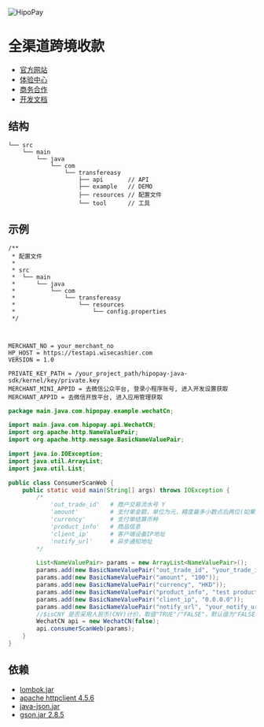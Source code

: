 
![HipoPay](https://s.transfereasy.com/logo/hipopay-github.png)

# 全渠道跨境收款

* [官方网站](https://www.hipopay.com/)
* [体验中心](https://www.hipopay.com/Demo/index)
* [商务合作](https://www.hipopay.com/Home/cooperate)
* [开发文档](https://www.hipopay.com/Document/newDoc?page=index)


## 结构

```$xslt
└── src
    └── main
        └── java
            └── com
                └── transfereasy 
                    ├── api       // API 
                    ├── example   // DEMO
                    ├── resources // 配置文件
                    └── tool      // 工具 
```

## 示例
```
/**
 * 配置文件
 * 
 * src
 *  └── main
 *      └── java
 *          └── com
 *              └── transfereasy 
 *                  └── resources
 *                      └── config.properties
 */



MERCHANT_NO = your_merchant_no
HP_HOST = https://testapi.wisecashier.com
VERSION = 1.0

PRIVATE_KEY_PATH = /your_project_path/hipopay-java-sdk/kernel/key/private.key
MERCHANT_MINI_APPID = 去微信公众平台, 登录小程序账号, 进入开发设置获取
MERCHANT_APPID = 去微信开放平台, 进入应用管理获取

```

```java
package main.java.com.hipopay.example.wechatCn;

import main.java.com.hipopay.api.WechatCN;
import org.apache.http.NameValuePair;
import org.apache.http.message.BasicNameValuePair;

import java.io.IOException;
import java.util.ArrayList;
import java.util.List;

public class ConsumerScanWeb {
    public static void main(String[] args) throws IOException {
        /*
            'out_trade_id'   # 商户交易流水号 Y
            'amount'         # 支付单金额，单位为元，精度最多小数点后两位(如果是JPY和KRW，单位为分) Y
            'currency'       # 支付单结算币种
            'product_info'   # 商品信息
            'client_ip'      # 客户端设备IP地址
            'notify_url'     # 异步通知地址
        */

        List<NameValuePair> params = new ArrayList<NameValuePair>();
        params.add(new BasicNameValuePair("out_trade_id", "your_trade_id"));
        params.add(new BasicNameValuePair("amount", "100"));
        params.add(new BasicNameValuePair("currency", "HKD"));
        params.add(new BasicNameValuePair("product_info", "test product"));
        params.add(new BasicNameValuePair("client_ip", "0.0.0.0"));
        params.add(new BasicNameValuePair("notify_url", "your_notify_url"));
        //$isCNY 是否采用人民币(CNY)计价，取值"TRUE"/"FALSE"，默认值为"FALSE"
        WechatCN api = new WechatCN(false);
        api.consumerScanWeb(params);
    }
}


```

## 依赖

* [lombok.jar](https://projectlombok.org/downloads/lombok.jar)
* [apache httpclient 4.5.6](http://mirror.bit.edu.cn/apache//httpcomponents/httpclient/binary/httpcomponents-client-4.5.6-bin.tar.gz)
* [java-json.jar](http://www.java2s.com/Code/JarDownload/java-json/java-json.jar.zip)
* [gson.jar 2.8.5](https://search.maven.org/artifact/com.google.code.gson/gson/2.8.5/jar)

